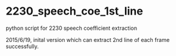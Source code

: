 # 2230_speech_coe_1st_line
python script for 2230 speech coefficient extraction

2015/6/19, inital version which can extract 2nd line of each frame successfully.
